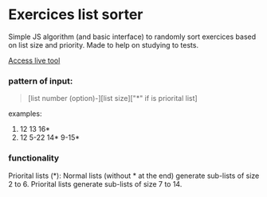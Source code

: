 # Exercices list sorter

Simple JS algorithm (and basic interface) to randomly sort exercices based on list size and priority. Made to help on studying to tests.

[Access live tool](https://marcelobasso.github.io/exercices-list/)

### pattern of input:
> [list number (option)-][list size]["*" if is priorital list]

examples:
1. 12 13 16*
2. 12 5-22 14* 9-15*

### functionality
Priorital lists (*): Normal lists (without * at the end) generate sub-lists of size 2 to 6. Priorital lists generate sub-lists of size 7 to 14. 
